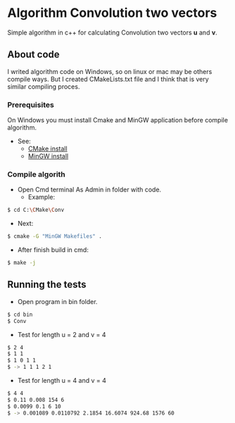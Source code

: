 # Algorithm Convolution two vectors

Simple algorithm in c++ for calculating Convolution two vectors **u** and **v**.

## About code

I writed algorithm code on Windows, so on linux or mac may be others compile ways.
But I created CMakeLists.txt file and I think that is very similar compiling proces.

### Prerequisites

On Windows you must install Cmake and MinGW application before compile algorithm.
* See:
  * [CMake install](https://cmake.org/install/)
  * [MinGW install](http://www.mingw.org/wiki/howto_install_the_mingw_gcc_compiler_suite)

### Compile algorith

* Open Cmd terminal As Admin in folder with code.
  * Example:
```sh
$ cd C:\CMake\Conv
```

 * Next:
 ```sh
$ cmake -G "MinGW Makefiles" .
```

 * After finish build in cmd:
 ```sh
 $ make -j
 ```
 
## Running the tests
* Open program in bin folder.
```sh
$ cd bin
$ Conv
```

 * Test for length u = 2 and v = 4
 ```sh
 $ 2 4
 $ 1 1
 $ 1 0 1 1
 $ -> 1 1 1 2 1
 ```
  * Test for length u = 4 and v = 4
 ```sh
 $ 4 4
 $ 0.11 0.008 154 6
 $ 0.0099 0.1 6 10
 $ -> 0.001089 0.0110792 2.1854 16.6074 924.68 1576 60
 ```
